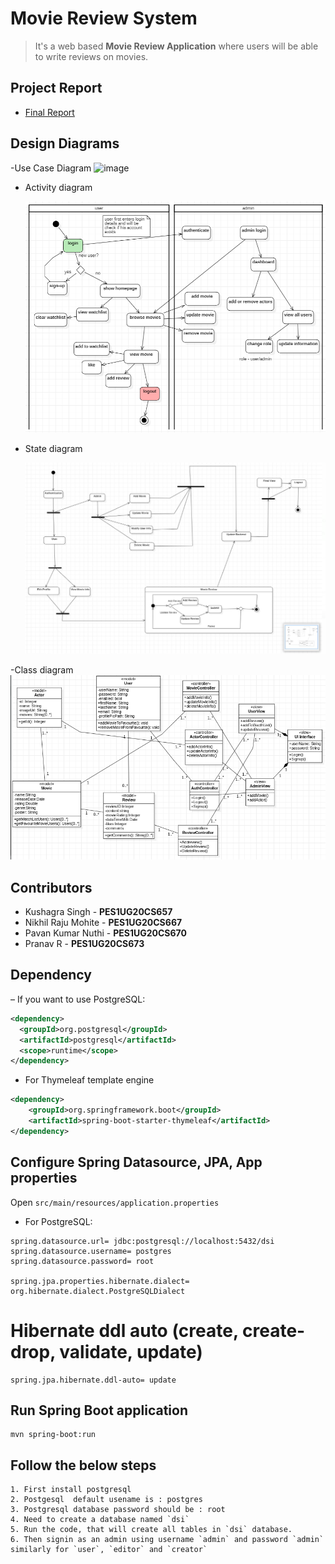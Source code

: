 # Movie Review System

> It's a web based **Movie Review Application** where users will be able to write reviews on movies.

## Project Report

- [Final Report](./docs/)

## Design Diagrams
-Use Case Diagram 
![image](https://user-images.githubusercontent.com/73294651/235697127-7600b53a-0363-409e-bfb0-fac1c897c9dc.png)

- Activity diagram

  ![activity diagram](./docs/activity-diagram.png)
  
- State diagram

  ![state diagram](./docs/State_Diagram.png)
  
 -Class diagram
   ![class diagram](./docs/class-diagram.png)
 

## Contributors

- Kushagra Singh - **PES1UG20CS657**
- Nikhil Raju Mohite - **PES1UG20CS667**
- Pavan Kumar Nuthi - **PES1UG20CS670**
- Pranav R - **PES1UG20CS673**

## Dependency

– If you want to use PostgreSQL:

```xml
<dependency>
  <groupId>org.postgresql</groupId>
  <artifactId>postgresql</artifactId>
  <scope>runtime</scope>
</dependency>
```

- For Thymeleaf template engine

```xml
<dependency>
	<groupId>org.springframework.boot</groupId>
	<artifactId>spring-boot-starter-thymeleaf</artifactId>
</dependency>
```

## Configure Spring Datasource, JPA, App properties

Open `src/main/resources/application.properties`

- For PostgreSQL:

```
spring.datasource.url= jdbc:postgresql://localhost:5432/dsi
spring.datasource.username= postgres
spring.datasource.password= root

spring.jpa.properties.hibernate.dialect= org.hibernate.dialect.PostgreSQLDialect
```

# Hibernate ddl auto (create, create-drop, validate, update)

```
spring.jpa.hibernate.ddl-auto= update
```

## Run Spring Boot application

```
mvn spring-boot:run
```

## Follow the below steps

```
1. First install postgresql
2. Postgesql  default usename is : postgres
3. Postgresql database password should be : root
4. Need to create a database named `dsi`
5. Run the code, that will create all tables in `dsi` database.
6. Then signin as an admin using username `admin` and password `admin` similarly for `user`, `editor` and `creator`
```
